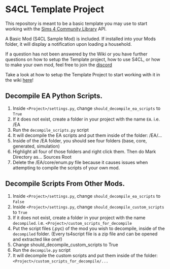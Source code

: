 # S4CL Template Project
This repository is meant to be a basic template you may use to start working with the [Sims 4 Community Library](https://github.com/ColonolNutty/Sims4CommunityLibrary) API.

A Basic Mod (S4CL Sample Mod) is included. If installed into your Mods folder, it will display a notification upon loading a household.

If a question has not been answered by the Wiki or you have further questions on how to setup the Template project, how to use S4CL, or how to make your own mod, feel free to join the [discord](https://discord.gg/fdCgyXkDZb)

Take a look at how to setup the Template Project to start working with it in the wiki [here](https://github.com/ColonolNutty/s4cl-template-project/wiki/Project-Setup)!

## Decompile EA Python Scripts.

1. Inside `<Project>/settings.py`, change `should_decompile_ea_scripts` to `True`
2. If it does not exist, create a folder in your project with the name `EA`. i.e. <Project>/EA
2. Run the `decompile_scripts.py` script
3. It will decompile the EA scripts and put them inside of the folder: <Project>/EA/...
4. Inside of the <Project>/EA folder, you should see four folders (base, core, generated, simulation)
5. Highlight all four of those folders and right click them. Then do Mark Directory as... Sources Root
6. Delete the <Project>/EA/core/enum.py file because it causes issues when attempting to compile the scripts of your own mod.

## Decompile Scripts From Other Mods.

1. Inside `<Project>/settings.py`, change `should_decompile_ea_scripts` to `False`
2. Inside `<Project>/settings.py`, change `should_decompile_custom_scripts` to `True`
2. If it does not exist, create a folder in your project with the name `decompiled`. i.e. `<Project>/custom_scripts_for_decompile`
3. Put the script files (.pyc) of the mod you wish to decompile, inside of the `decompiled` folder. (Every ts4script file is a zip file and can be opened and extracted like one!)
4. Change should_decompile_custom_scripts to True
5. Run the `decompile.py` script
6. It will decompile the custom scripts and put them inside of the folder: `<Project>/custom_scripts_for_decompile/...`